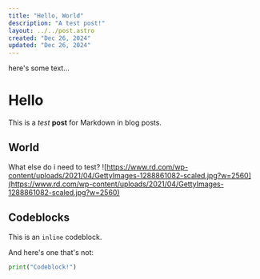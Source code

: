```yaml
---
title: "Hello, World"
description: "A test post!"
layout: ../../post.astro
created: "Dec 26, 2024"
updated: "Dec 26, 2024"
---
```

here's some text...
# Hello
This is a *test* **post** for Markdown in blog posts.
## World
What else do i need to test?
![https://www.rd.com/wp-content/uploads/2021/04/GettyImages-1288861082-scaled.jpg?w=2560](https://www.rd.com/wp-content/uploads/2021/04/GettyImages-1288861082-scaled.jpg?w=2560)

## Codeblocks

This is an `inline` codeblock.

And here's one that's not:

```python
print("Codeblock!")
```